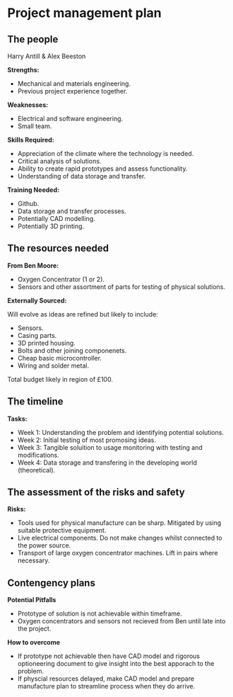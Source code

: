 # Project management plan


## The people

Harry Antill & Alex Beeston

**Strengths:**
- Mechanical and materials engineering. 
- Previous project experience together.

**Weaknesses:**
- Electrical and software engineering.
- Small team.

**Skills Required:**
- Appreciation of the climate where the technology is needed.
- Critical analysis of solutions.
- Ability to create rapid prototypes and assess functionality. 
- Understanding of data storage and transfer.

**Training Needed:**
- Github.
- Data storage and transfer processes.
- Potentially CAD modelling.
- Potentially 3D printing.

## The resources needed

**From Ben Moore:**
- Oxygen Concentrator (1 or 2).
- Sensors and other assortment of parts for testing of physical solutions.

**Externally Sourced:**

Will evolve as ideas are refined but likely to include:
- Sensors.
- Casing parts.
- 3D printed housing.
- Bolts and other joining componenets.
- Cheap basic microcontroller.
- Wiring and solder metal.

Total budget likely in region of £100. 

## The timeline

**Tasks:**
- Week 1: Understanding the problem and identifying potential solutions.
- Week 2: Initial testing of most promosing ideas.
- Week 3: Tangible soluition to usage monitoring with testing and modifications.
- Week 4: Data storage and transfering in the developing world (theoretical).

## The assessment of the risks and safety

**Risks:**
- Tools used for physical manufacture can be sharp. Mitigated by using suitable protective equipment.
- Live electrical components. Do not make changes whilst connected to the power source.
- Transport of large oxygen concentrator machines. Lift in pairs where necessary. 


## Contengency plans

**Potential Pitfalls**
- Prototype of solution is not achievable within timeframe. 
- Oxygen concentrators and sensors not recieved from Ben until late into the project. 

**How to overcome**
- If prototype not achievable then have CAD model and rigorous optioneering document to give insight into the best apporach to the problem.
- If physcial resources delayed, make CAD model and prepare manufacture plan to streamline process when they do arrive. 
